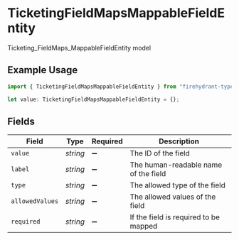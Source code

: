 # TicketingFieldMapsMappableFieldEntity

Ticketing_FieldMaps_MappableFieldEntity model

## Example Usage

```typescript
import { TicketingFieldMapsMappableFieldEntity } from "firehydrant-typescript-sdk/models/components";

let value: TicketingFieldMapsMappableFieldEntity = {};
```

## Fields

| Field                                 | Type                                  | Required                              | Description                           |
| ------------------------------------- | ------------------------------------- | ------------------------------------- | ------------------------------------- |
| `value`                               | *string*                              | :heavy_minus_sign:                    | The ID of the field                   |
| `label`                               | *string*                              | :heavy_minus_sign:                    | The human-readable name of the field  |
| `type`                                | *string*                              | :heavy_minus_sign:                    | The allowed type of the field         |
| `allowedValues`                       | *string*                              | :heavy_minus_sign:                    | The allowed values of the field       |
| `required`                            | *string*                              | :heavy_minus_sign:                    | If the field is required to be mapped |